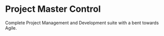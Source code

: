 Project Master Control
====================
Complete Project Management and Development suite with a bent towards Agile.